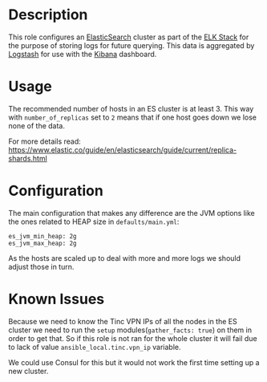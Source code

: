 # Description

This role configures an [ElasticSearch](https://www.elastic.co/guide/en/elasticsearch/reference/6.3/index.html) cluster as part of the [ELK Stack](https://www.elastic.co/elk-stack) for the purpose of storing logs for future querying. This data is aggregated by [Logstash](../logstash) for use with the [Kibana](../kibana) dashboard.

# Usage

The recommended number of hosts in an ES cluster is at least 3. This way with `number_of_replicas` set to `2` means that if one host goes down we lose none of the data.

For more details read:
https://www.elastic.co/guide/en/elasticsearch/guide/current/replica-shards.html

# Configuration

The main configuration that makes any difference are the JVM options like the ones related to HEAP size in `defaults/main.yml`:
```
es_jvm_min_heap: 2g
es_jvm_max_heap: 2g
```

As the hosts are scaled up to deal with more and more logs we should adjust those in turn.

# Known Issues

Because we need to know the Tinc VPN IPs of all the nodes in the ES cluster we need to run the `setup` modules(`gather_facts: true`) on them in order to get that. So if this role is not ran for the whole cluster it will fail due to lack of value `ansible_local.tinc.vpn_ip` variable.

We could use Consul for this but it would not work the first time setting up a new cluster.
